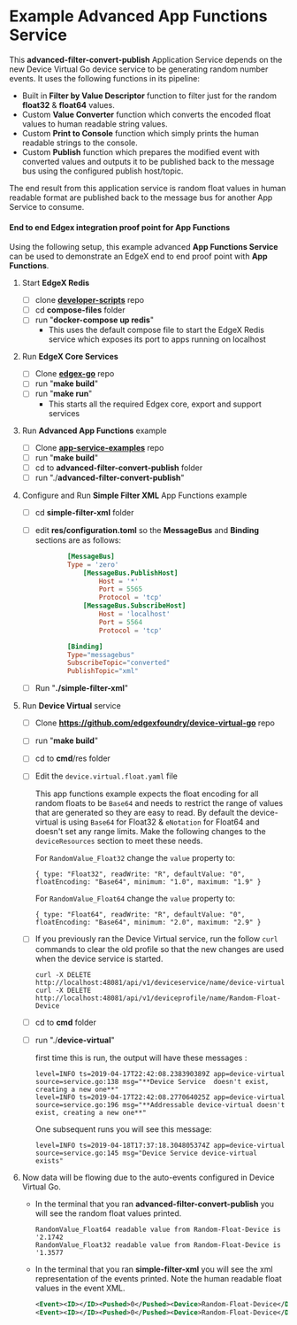 # Example Advanced App Functions Service

This **advanced-filter-convert-publish** Application Service depends on the new Device Virtual Go device service to be generating random number events. It uses the following functions in its pipeline:

- Built in **Filter by Value Descriptor** function to filter just for the random **float32** & **float64** values.
- Custom **Value Converter** function which converts the encoded float values to human readable string values.
- Custom **Print to Console** function which simply prints the human readable strings to the console.
- Custom **Publish** function which prepares the modified event with converted values and outputs it to be published back to the message bus using the configured publish host/topic.

The end result from this application service is random float values in human readable format are published back to the message bus for another App Service to consume.

#### End to end Edgex integration proof point for App Functions

Using the following setup, this example advanced **App Functions Service** can be used to demonstrate an EdgeX end to end proof point with **App Functions**.

1. Start **EdgeX Redis**

   - [ ] clone **[developer-scripts](https://github.com/edgexfoundry/developer-scripts)** repo
   - [ ] cd **compose-files** folder
   - [ ] run "**docker-compose up redis**"
        - This uses the default compose file to start the EdgeX Redis service which exposes its port to apps running on localhost

2. Run **EdgeX Core Services**

   - [ ] Clone **[edgex-go](https://github.com/edgexfoundry/edgex-go)** repo
   - [ ] run "**make build**"
   - [ ] run "**make run**"
     - This starts all the required Edgex core, export and support services

3. Run **Advanced App Functions** example

   - [ ] Clone **[app-service-examples](https://github.com/edgexfoundry-holding/app-service-examples)** repo
   - [ ] run "**make build**"
   - [ ] cd to **advanced-filter-convert-publish** folder
   - [ ] run "./**advanced-filter-convert-publish**"

4. Configure and Run **Simple Filter XML** App Functions example

   - [ ] cd **simple-filter-xml** folder

   - [ ] edit **res/configuration.toml** so the **MessageBus** and **Binding** sections are as follows:

     ```toml
             [MessageBus]
             Type = 'zero'
                 [MessageBus.PublishHost]
                     Host = '*'
                     Port = 5565
                     Protocol = 'tcp'
                 [MessageBus.SubscribeHost]
                     Host = 'localhost'
                     Port = 5564
                     Protocol = 'tcp'

             [Binding]
             Type="messagebus"
             SubscribeTopic="converted"
             PublishTopic="xml"
     ```

   - [ ] Run "**./simple-filter-xml**"

5. Run **Device Virtual** service

   - [ ] Clone **<https://github.com/edgexfoundry/device-virtual-go>** repo

   - [ ] run "**make build**"

   - [ ] cd to **cmd**/res folder

   - [ ] Edit the `device.virtual.float.yaml` file

      This app functions example expects the float encoding for all random floats to be `Base64` and needs to restrict the range of values that are generated so they are easy to read. By default the device-virtual is using `Base64` for Float32 & `eNotation` for Float64 and doesn't set any range limits. Make the following changes to the `deviceResources` section to meet these needs.

      For `RandomValue_Float32` change the `value` property to:

      ```
      { type: "Float32", readWrite: "R", defaultValue: "0", floatEncoding: "Base64", minimum: "1.0", maximum: "1.9" }
      ```

      For `RandomValue_Float64` change the `value` property to:

      ```
      { type: "Float64", readWrite: "R", defaultValue: "0", floatEncoding: "Base64", minimum: "2.0", maximum: "2.9" }
      ```

   - [ ] If you previously ran the Device Virtual service, run the follow `curl` commands to clear the old profile so that the new changes are used when the device service is started.

      ```
      curl -X DELETE http://localhost:48081/api/v1/deviceservice/name/device-virtual
      curl -X DELETE http://localhost:48081/api/v1/deviceprofile/name/Random-Float-Device
      ```

   - [ ] cd to **cmd** folder

   - [ ] run "./**device-virtual**"

      first time this is run, the output will have these messages :
        ```text
        level=INFO ts=2019-04-17T22:42:08.238390389Z app=device-virtual source=service.go:138 msg="**Device Service  doesn't exist, creating a new one**"
        level=INFO ts=2019-04-17T22:42:08.277064025Z app=device-virtual source=service.go:196 msg="**Addressable device-virtual doesn't exist, creating a new one**"
        ```

      One subsequent runs you will see this message:

        ```text
        level=INFO ts=2019-04-18T17:37:18.304805374Z app=device-virtual source=service.go:145 msg="Device Service device-virtual exists"
        ```

6. Now data will be flowing due to the auto-events configured in Device Virtual Go.

   - In the terminal that you ran **advanced-filter-convert-publish** you will see the random float values printed.

        ```text
        RandomValue_Float64 readable value from Random-Float-Device is '2.1742
        RandomValue_Float32 readable value from Random-Float-Device is '1.3577
        ```

   - In the terminal that you ran **simple-filter-xml** you will see the xml representation of the events printed. Note the human readable float values in the event XML.
        ```xml
        <Event><ID></ID><Pushed>0</Pushed><Device>Random-Float-Device</Device><Created>0</Created><Modified>0</Modified><Origin>1555609767442</Origin><Readings><Id>835c5541-d4d2-42a8-8937-8b24b4308d3f</Id><Pushed>0</Pushed><Created>0</Created><Origin>1555609767411</Origin><Modified>0</Modified><Device>Random-Float-Device</Device><Name>RandomValue_Float64</Name><Value>2.1742</Value><BinaryValue></BinaryValue></Readings></Event>
        <Event><ID></ID><Pushed>0</Pushed><Device>Random-Float-Device</Device><Created>0</Created><Modified>0</Modified><Origin>1555609797452</Origin><Readings><Id>21c8ccdc-3438-4baa-8fab-23a63bf4fa18</Id><Pushed>0</Pushed><Created>0</Created><Origin>1555609797419</Origin><Modified>0</Modified><Device>Random-Float-Device</Device><Name>RandomValue_Float32</Name><Value>1.3577</Value><BinaryValue></BinaryValue></Readings></Event>
        ```
